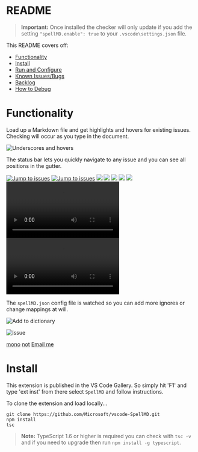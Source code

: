 # README

>**Important:** Once installed the checker will only update if you add the setting `"spellMD.enable": true` to your `.vscode\settings.json` file.

This README covers off:
* [Functionality](#functionality)
* [Install](#install)
* [Run and Configure](#run-and-configure)
* [Known Issues/Bugs](#known-issuesbugs)
* [Backlog](#backlog)
* [How to Debug](#how-to-debug)

# Functionality

Load up a Markdown file and get highlights and hovers for existing issues.  Checking will occur as you type in the document.

![Underscores and hovers](https://gitlab.com/username/repository/-/raw/main/images/SpellMDDemo1.gif)

The status bar lets you quickly navigate to any issue and you can see all positions in the gutter.

[![Jump to issues](https://gitlab.com/username/repository/-/raw/main/images/SpellMDDemo2.gif)](http://shouldnottouchthis/)
[![Jump to issues](https://gitlab.com/username/repository/-/raw/main/images/SpellMDDemo2.gif)](https://gitlab.com/username/repository/-/blob/main/monkey)
![](https://gitlab.com/username/repository/-/raw/main/images/SpellMDDemo2.gif)
![](https://gitlab.com/username/repository/-/raw/main/SpellMDDemo2.gif)
![](https://gitlab.com/username/repository/-/raw/main/SpellMDDemo2.gif#gh-light-mode-only)
<img src="https://gitlab.com/username/repository/-/raw/main/images/myImage.gif">
<img src="https://gitlab.com/username/repository/-/raw/main/images/myImage.gif#gh-light-mode-only">
<video src="https://gitlab.com/username/repository/-/raw/main/videos/myVideo.mp4"></video>
<video src="https://gitlab.com/username/repository/-/raw/main/videos/myVideo.mp4#gh-light-mode-only"></video>

The `spellMD.json` config file is watched so you can add more ignores or change mappings at will.

![Add to dictionary](https://gitlab.com/username/repository/-/raw/main/images/SpellMDDemo3.gif)

![issue](https://gitlab.com/username/repository/-/raw/main/issue)

[mono](https://gitlab.com/username/repository/-/blob/main/monkey)
[not](http://shouldnottouchthis/)
[Email me](mailto:example@example.com)

# Install
This extension is published in the VS Code Gallery.  So simply hit 'F1' and type 'ext inst' from there select `SpellMD` and follow instructions.


To clone the extension and load locally...

```
git clone https://github.com/Microsoft/vscode-SpellMD.git
npm install
tsc
```

>**Note:** TypeScript 1.6 or higher is required you can check with `tsc -v` and if you need to upgrade then run `npm install -g typescript`.

